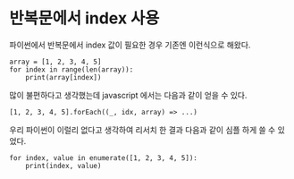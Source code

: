 # 반복문에서 index 사용

파이썬에서 반복문에서 index 값이 필요한 경우 기존엔 이런식으로 해왔다.
```
array = [1, 2, 3, 4, 5]
for index in range(len(array)):
    print(array[index])
```
많이 불편하다고 생각했는데 javascript 에서는 다음과 같이 얻을 수 있다.
```
[1, 2, 3, 4, 5].forEach((_, idx, array) => ...)
```
우리 파이썬이 이럴리 없다고 생각하여 리서치 한 결과 다음과 같이 심플 하게 쓸 수 있었다.
```
for index, value in enumerate([1, 2, 3, 4, 5]):
    print(index, value)
```